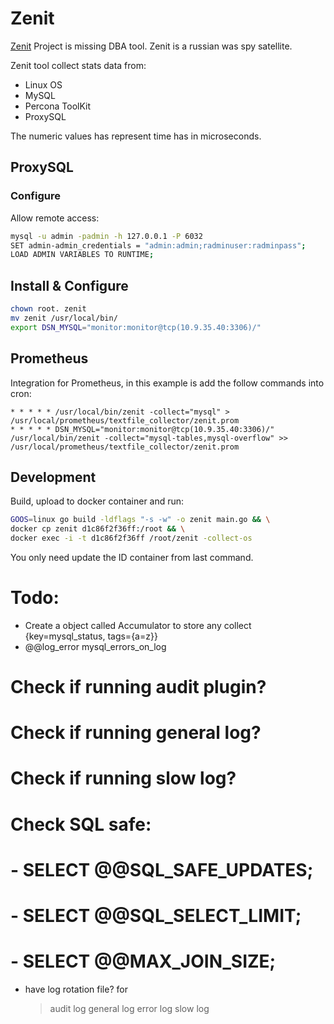 # Zenit

[Zenit](https://en.wikipedia.org/wiki/Zenit_(satellite)) Project is missing DBA tool. Zenit is a
russian was spy satellite.

Zenit tool collect stats data from:

- Linux OS
- MySQL
- Percona ToolKit
- ProxySQL

The numeric values has represent time has in microseconds.

## ProxySQL

### Configure

Allow remote access:

```bash
mysql -u admin -padmin -h 127.0.0.1 -P 6032
SET admin-admin_credentials = "admin:admin;radminuser:radminpass";
LOAD ADMIN VARIABLES TO RUNTIME;
```

## Install & Configure

```bash
chown root. zenit
mv zenit /usr/local/bin/
export DSN_MYSQL="monitor:monitor@tcp(10.9.35.40:3306)/"
```

## Prometheus

Integration for Prometheus, in this example is add the follow commands into cron:

```cron
* * * * * /usr/local/bin/zenit -collect="mysql" > /usr/local/prometheus/textfile_collector/zenit.prom
* * * * * DSN_MYSQL="monitor:monitor@tcp(10.9.35.40:3306)/" /usr/local/bin/zenit -collect="mysql-tables,mysql-overflow" >> /usr/local/prometheus/textfile_collector/zenit.prom
```

## Development

Build, upload to docker container and run:

```bash
GOOS=linux go build -ldflags "-s -w" -o zenit main.go && \
docker cp zenit d1c86f2f36ff:/root && \
docker exec -i -t d1c86f2f36ff /root/zenit -collect-os
```

You only need update the ID container from last command.

# Todo:
- Create a object called Accumulator to store any collect {key=mysql_status, tags={a=z}}
- @@log_error
  mysql_errors_on_log
# Check if running audit plugin?
# Check if running general log?
# Check if running slow log?
# Check SQL safe:
# - SELECT @@SQL_SAFE_UPDATES;
# - SELECT @@SQL_SELECT_LIMIT;
# - SELECT @@MAX_JOIN_SIZE;
- have log rotation file? for
  > audit log
  > general log
  > error log
  > slow log
